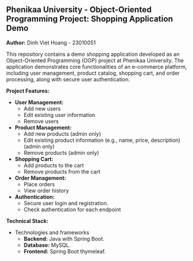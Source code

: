 ## Phenikaa University - Object-Oriented Programming Project: Shopping Application Demo

**Author:** Dinh Viet Hoang - 23010051

This repository contains a demo shopping application developed as an Object-Oriented Programming (OOP) project at Phenikaa University. The application demonstrates core functionalities of an e-commerce platform, including user management, product catalog, shopping cart, and order processing, along with secure user authentication.

**Project Features:**

*   **User Management:**
    *   Add new users
    *   Edit existing user information
    *   Remove users
*   **Product Management:**
    *   Add new products (admin only)
    *   Edit existing product information (e.g., name, price, description) (admin only)
    *   Remove products (admin only)
*   **Shopping Cart:**
    *   Add products to the cart
    *   Remove products from the cart
*   **Order Management:**
    *   Place orders
    *   View order history
*   **Authentication:**
    *   Secure user login and registration.
    *   Check authentication for each endpoint

**Technical Stack:**

*   Technologies and frameworks
    *   **Backend:** Java with Spring Boot.
    *   **Database:** MySQL.
    *   **Frontend:** Spring Boot thymeleaf.
